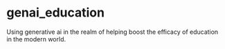 # genai_education
Using generative ai in the realm of helping boost the efficacy of education in the modern world. 
